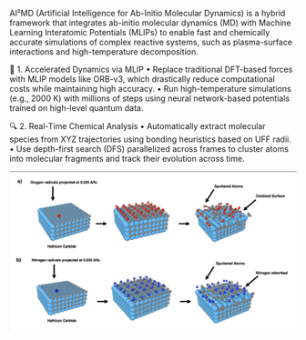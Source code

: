 AI²MD (Artificial Intelligence for Ab-Initio Molecular Dynamics) is a hybrid framework that integrates ab-initio molecular dynamics (MD) with Machine Learning Interatomic Potentials (MLIPs) to enable fast and chemically accurate simulations of complex reactive systems, such as plasma-surface interactions and high-temperature decomposition.

🚀 1. Accelerated Dynamics via MLIP
	•	Replace traditional DFT-based forces with MLIP models like ORB-v3, which drastically reduce computational costs while maintaining high accuracy.
	•	Run high-temperature simulations (e.g., 2000 K) with millions of steps using neural network-based potentials trained on high-level quantum data.

🔍 2. Real-Time Chemical Analysis
	•	Automatically extract molecular species from XYZ trajectories using bonding heuristics based on UFF radii.
	•	Use depth-first search (DFS) parallelized across frames to cluster atoms into molecular fragments and track their evolution across time.

![Example](./example.png)
